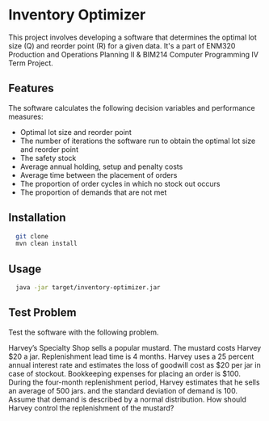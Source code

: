 # Inventory Optimizer

This project involves developing a software that determines the optimal lot size (Q) and reorder point (R) for a given data. It's a part of ENM320 Production and Operations Planning II & BIM214 Computer Programming IV Term Project.

## Features

The software calculates the following decision variables and performance measures:

- Optimal lot size and reorder point
- The number of iterations the software run to obtain the optimal lot size and reorder point
- The safety stock
- Average annual holding, setup and penalty costs
- Average time between the placement of orders
- The proportion of order cycles in which no stock out occurs
- The proportion of demands that are not met

## Installation

```bash
  git clone
  mvn clean install  
```

## Usage

```bash
  java -jar target/inventory-optimizer.jar
```

## Test Problem

Test the software with the following problem.

Harvey’s Specialty Shop sells a popular mustard. The mustard costs Harvey $20 a jar. Replenishment lead time is 4 months. Harvey uses a 25 percent annual interest rate and estimates the loss of goodwill cost as $20 per jar in case of stockout. Bookkeeping expenses for placing an order is $100. During the four-month replenishment period, Harvey estimates that he sells an average of 500 jars. and the standard deviation of demand is 100.  Assume that demand is described by a normal distribution. How should Harvey control the replenishment of the mustard?